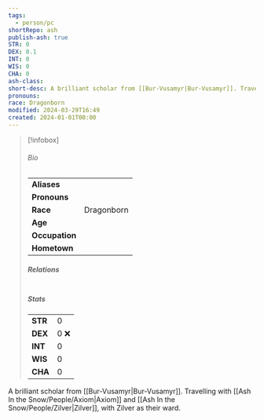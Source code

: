 ```yaml
---  
tags:  
  - person/pc  
shortRepo: ash  
publish-ash: true  
STR: 0  
DEX: 0.1  
INT: 0  
WIS: 0  
CHA: 0  
ash-class:   
short-desc: A brilliant scholar from [[Bur-Vusamyr|Bur-Vusamyr]]. Travelling with [[Ash In the Snow/People/Axiom|Axiom]] and [[Ash In the Snow/People/Zilver|Zilver]], with Zilver as their ward.  
pronouns:   
race: Dragonborn  
modified: 2024-03-29T16:49  
created: 2024-01-01T00:00  
---  
```

  
> [!infobox]  
> ###### Bio  
> |                |                  |  
> | -------------- | ---------------- |  
> |**Aliases**     |                 |  
> |**Pronouns**    |            |  
> |**Race**        | Dragonborn            |  
> |**Age**         |             |  
> |**Occupation**  |         |  
> |**Hometown**||  
>   
> ##### Relations  
> |                |                           |  
> | -------------- | ------------------------- |  
>   
> ##### Stats  
> |      |      |  
> | ---- | ---- |  
> | **STR**  | 0     |  
> | **DEX**  | 0 ❌   |  
> | **INT**  | 0     |  
> | **WIS**  | 0     |  
> | **CHA**  | 0     |  
  
A brilliant scholar from [[Bur-Vusamyr|Bur-Vusamyr]]. Travelling with [[Ash In the Snow/People/Axiom|Axiom]] and [[Ash In the Snow/People/Zilver|Zilver]], with Zilver as their ward.  
  
  
  
 